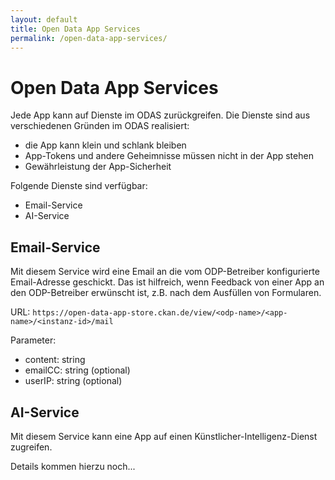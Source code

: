 ```yaml
---
layout: default
title: Open Data App Services
permalink: /open-data-app-services/
---
```


# Open Data App Services

Jede App kann auf Dienste im ODAS zurückgreifen. Die Dienste sind 
aus verschiedenen Gründen im ODAS realisiert:

* die App kann klein und schlank bleiben
* App-Tokens und andere Geheimnisse müssen nicht in der App stehen
* Gewährleistung der App-Sicherheit

Folgende Dienste sind verfügbar:

* Email-Service
* AI-Service

## Email-Service

Mit diesem Service wird eine Email an die vom ODP-Betreiber konfigurierte Email-Adresse
geschickt. Das ist hilfreich, wenn Feedback von einer App an den ODP-Betreiber erwünscht ist, 
z.B. nach dem Ausfüllen von Formularen.

URL: `https://open-data-app-store.ckan.de/view/<odp-name>/<app-name>/<instanz-id>/mail`

Parameter: 
* content: string
* emailCC: string (optional)
* userIP: string (optional)

## AI-Service

Mit diesem Service kann eine App auf einen Künstlicher-Intelligenz-Dienst zugreifen.

Details kommen hierzu noch...




